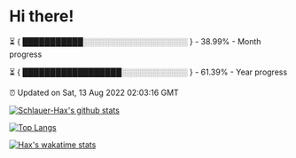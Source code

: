 # Hi there!

⏳ { ███████████░░░░░░░░░░░░░░░░░░░ } - 38.99% - Month progress

⏳ { ██████████████████░░░░░░░░░░░░ } - 61.39% - Year progress

⏰ Updated on Sat, 13 Aug 2022 02:03:16 GMT


[![Schlauer-Hax's github stats](https://github-readme-stats.vercel.app/api?username=Schlauer-Hax&show_icons=true&theme=dark&count_private=true)](https://github.com/Schlauer-Hax)


[![Top Langs](https://github-readme-stats.vercel.app/api/top-langs/?username=Schlauer-Hax&layout=compact&theme=dark)](https://github.com/Schlauer-Hax?tab=repositories)


[![Hax's wakatime stats](https://github-readme-stats.vercel.app/api/wakatime?username=Hax&theme=dark)](https://wakatime.com/@Hax)

